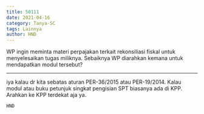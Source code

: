 ```yaml
---
title: 50111
date: 2021-04-16
category: Tanya-SC
tags: Lainnya
author: HND
---
```


WP ingin meminta materi perpajakan terkait rekonsiliasi fiskal untuk menyelesaikan tugas miliknya. Sebaiknya WP diarahkan kemana untuk mendapatkan modul tersebut?

---

iya kalau dr kita sebatas aturan PER-36/2015 atau PER-19/2014. Kalau modul atau buku petunjuk singkat pengisian SPT biasanya ada di KPP. Arahkan ke KPP terdekat aja ya.

`HND`
